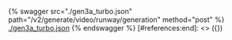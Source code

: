 [#references:start]: <> ({ "template": "openapi" })
{% swagger src="./gen3a_turbo.json" path="/v2/generate/video/runway/generation" method="post" %}
[./gen3a_turbo.json](./gen3a_turbo.json)
{% endswagger %}
[#references:end]: <> ({})